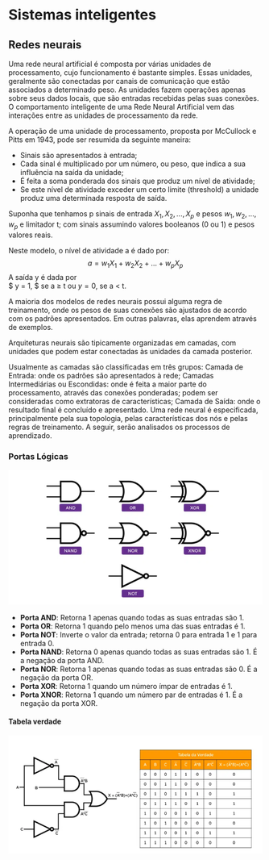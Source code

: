 # Sistemas inteligentes

## Redes neurais

Uma rede neural artificial é composta por várias unidades de processamento, cujo funcionamento é bastante simples. Essas unidades, geralmente são conectadas por canais de comunicação que estão associados a determinado peso. As unidades fazem operações apenas sobre seus dados locais, que são entradas recebidas pelas suas conexões. O comportamento inteligente de uma Rede Neural Artificial vem das interações entre as unidades de processamento da rede.

A operação de uma unidade de processamento, proposta por McCullock e Pitts em 1943, pode ser resumida da seguinte maneira:

- Sinais são apresentados à entrada;
- Cada sinal é multiplicado por um número, ou peso, que indica a sua influência na saída da unidade;
- É feita a soma ponderada dos sinais que produz um nível de atividade;
 - Se este nível de atividade exceder um certo limite (threshold) a unidade produz uma determinada resposta de saída.

Suponha que tenhamos p sinais de entrada $X_1, X_2, ..., X_p$ e pesos $w_1, w_2, ..., w_p$ e limitador t; com sinais assumindo valores booleanos (0 ou 1) e pesos valores reais.

Neste modelo, o nível de atividade a é dado por:
$$
a = w_1X_1 + w_2X_2 + ... + w_pX_p
$$
A saída y é dada por <br>
$
y = 1,
$ se a $\geq$ t ou
$y = 0$, se a $\lt$ t.

A maioria dos modelos de redes neurais possui alguma regra de treinamento, onde os pesos de suas conexões são ajustados de acordo com os padrões apresentados. Em outras palavras, elas aprendem através de exemplos.

Arquiteturas neurais são tipicamente organizadas em camadas, com unidades que podem estar conectadas às unidades da camada posterior.


Usualmente as camadas são classificadas em três grupos:
Camada de Entrada: onde os padrões são apresentados à rede;
Camadas Intermediárias ou Escondidas: onde é feita a maior parte do processamento, através das conexões ponderadas; podem ser consideradas como extratoras de características;
Camada de Saída: onde o resultado final é concluído e apresentado.
Uma rede neural é especificada, principalmente pela sua topologia, pelas características dos nós e pelas regras de treinamento. A seguir, serão analisados os processos de aprendizado.

### Portas Lógicas

![alt text](images/image.png)
- **Porta AND**: Retorna 1 apenas quando todas as suas entradas são 1.
- **Porta OR**: Retorna 1 quando pelo menos uma das suas entradas é 1.
- **Porta NOT**: Inverte o valor da entrada; retorna 0 para entrada 1 e 1 para entrada 0.
- **Porta NAND**: Retorna 0 apenas quando todas as suas entradas são 1. É a negação da porta AND.
- **Porta NOR**: Retorna 1 apenas quando todas as suas entradas são 0. É a negação da porta OR.
- **Porta XOR**: Retorna 1 quando um número ímpar de entradas é 1.
- **Porta XNOR**: Retorna 1 quando um número par de entradas é 1. É a negação da porta XOR.


#### Tabela verdade
![alt text](images/image-1.png)

